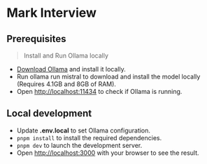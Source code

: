 # Mark Interview

## Prerequisites

> Install and Run Ollama locally

- [Download Ollama](https://ollama.ai/download) and install it locally.
- Run ollama run mistral to download and install the model locally (Requires 4.1GB and 8GB of RAM).
- Open [http://localhost:11434](http://localhost:11434/) to check if Ollama is running.

## Local development

- Update **.env.local** to set Ollama configuration.
- `pnpm install` to install the required dependencies.
- `pnpm dev` to launch the development server.
- Open [http://localhost:3000](http://localhost:3000) with your browser to see the result.
